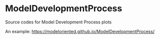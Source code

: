 # ModelDevelopmentProcess

Source codes for Model Development Process plots

An example:
https://modeloriented.github.io/ModelDevelopmentProcess/
